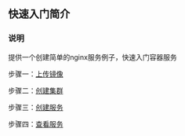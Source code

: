 ## 快速入门简介
### 说明
提供一个创建简单的nginx服务例子，快速入门容器服务

步骤一：[上传镜像](待补充)

步骤二：[创建集群](待补充)

步骤三：[创建服务](待补充)

步骤四：[查看服务](待补充)
